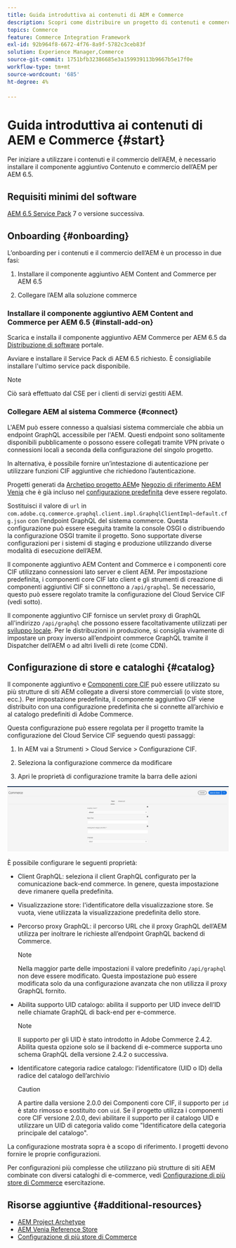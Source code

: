 ```yaml
---
title: Guida introduttiva ai contenuti di AEM e Commerce
description: Scopri come distribuire un progetto di contenuti e commerce AEM.
topics: Commerce
feature: Commerce Integration Framework
exl-id: 92b964f8-6672-4f76-8a9f-5782c3ceb83f
solution: Experience Manager,Commerce
source-git-commit: 1751bfb32386685e3a159939113b9667b5e17f0e
workflow-type: tm+mt
source-wordcount: '685'
ht-degree: 4%

---
```


# Guida introduttiva ai contenuti di AEM e Commerce {#start}

Per iniziare a utilizzare i contenuti e il commercio dell’AEM, è necessario installare il componente aggiuntivo Contenuto e commercio dell’AEM per AEM 6.5.

## Requisiti minimi del software

[AEM 6.5 Service Pack](https://experience.adobe.com/#/downloads/content/software-distribution/it/aem.html) 7 o versione successiva.

## Onboarding {#onboarding}

L’onboarding per i contenuti e il commercio dell’AEM è un processo in due fasi:

1. Installare il componente aggiuntivo AEM Content and Commerce per AEM 6.5

2. Collegare l’AEM alla soluzione commerce

### Installare il componente aggiuntivo AEM Content and Commerce per AEM 6.5 {#install-add-on}

Scarica e installa il componente aggiuntivo AEM Commerce per AEM 6.5 da [Distribuzione di software](https://experience.adobe.com/#/downloads/content/software-distribution/it/aem.html) portale.

Avviare e installare il Service Pack di AEM 6.5 richiesto. È consigliabile installare l&#39;ultimo service pack disponibile.

>[!NOTE]
>
>Ciò sarà effettuato dal CSE per i clienti di servizi gestiti AEM.

### Collegare AEM al sistema Commerce {#connect}

L&#39;AEM può essere connesso a qualsiasi sistema commerciale che abbia un endpoint GraphQL accessibile per l&#39;AEM. Questi endpoint sono solitamente disponibili pubblicamente o possono essere collegati tramite VPN private o connessioni locali a seconda della configurazione del singolo progetto.

In alternativa, è possibile fornire un’intestazione di autenticazione per utilizzare funzioni CIF aggiuntive che richiedono l’autenticazione.

Progetti generati da [Archetipo progetto AEM](https://github.com/adobe/aem-project-archetype)e [Negozio di riferimento AEM Venia](https://github.com/adobe/aem-cif-guides-venia) che è già incluso nel [configurazione predefinita](https://github.com/adobe/aem-cif-guides-venia/blob/main/ui.config/src/main/content/jcr_root/apps/venia/osgiconfig/config/com.adobe.cq.commerce.graphql.client.impl.GraphqlClientImpl~default.cfg.json) deve essere regolato.

Sostituisci il valore di `url` in `com.adobe.cq.commerce.graphql.client.impl.GraphqlClientImpl~default.cfg.json` con l’endpoint GraphQL del sistema commerce. Questa configurazione può essere eseguita tramite la console OSGI o distribuendo la configurazione OSGI tramite il progetto. Sono supportate diverse configurazioni per i sistemi di staging e produzione utilizzando diverse modalità di esecuzione dell’AEM.

Il componente aggiuntivo AEM Content and Commerce e i componenti core CIF utilizzano connessioni lato server e client AEM. Per impostazione predefinita, i componenti core CIF lato client e gli strumenti di creazione di componenti aggiuntivi CIF si connettono a `/api/graphql`. Se necessario, questo può essere regolato tramite la configurazione del Cloud Service CIF (vedi sotto).

Il componente aggiuntivo CIF fornisce un servlet proxy di GraphQL all&#39;indirizzo `/api/graphql` che possono essere facoltativamente utilizzati per [sviluppo locale](develop.md). Per le distribuzioni in produzione, si consiglia vivamente di impostare un proxy inverso all’endpoint commerce GraphQL tramite il Dispatcher dell’AEM o ad altri livelli di rete (come CDN).

## Configurazione di store e cataloghi {#catalog}

Il componente aggiuntivo e [Componenti core CIF](https://github.com/adobe/aem-core-cif-components) può essere utilizzato su più strutture di siti AEM collegate a diversi store commerciali (o viste store, ecc.). Per impostazione predefinita, il componente aggiuntivo CIF viene distribuito con una configurazione predefinita che si connette all’archivio e al catalogo predefiniti di Adobe Commerce.

Questa configurazione può essere regolata per il progetto tramite la configurazione del Cloud Service CIF seguendo questi passaggi:

1. In AEM vai a Strumenti > Cloud Service > Configurazione CIF.

2. Seleziona la configurazione commerce da modificare

3. Apri le proprietà di configurazione tramite la barra delle azioni

![Configurazione Cloud Service CIF](/help/commerce/cif/assets/cif-cloud-service-config.png)

È possibile configurare le seguenti proprietà:

- Client GraphQL: seleziona il client GraphQL configurato per la comunicazione back-end commerce. In genere, questa impostazione deve rimanere quella predefinita.
- Visualizzazione store: l&#39;identificatore della visualizzazione store. Se vuota, viene utilizzata la visualizzazione predefinita dello store.
- Percorso proxy GraphQL: il percorso URL che il proxy GraphQL dell’AEM utilizza per inoltrare le richieste all’endpoint GraphQL backend di Commerce.

  >[!NOTE]
  >
  >Nella maggior parte delle impostazioni il valore predefinito `/api/graphql` non deve essere modificato. Questa impostazione può essere modificata solo da una configurazione avanzata che non utilizza il proxy GraphQL fornito.

- Abilita supporto UID catalogo: abilita il supporto per UID invece dell’ID nelle chiamate GraphQL di back-end per e-commerce.

  >[!NOTE]
  >
  >Il supporto per gli UID è stato introdotto in Adobe Commerce 2.4.2. Abilita questa opzione solo se il backend di e-commerce supporta uno schema GraphQL della versione 2.4.2 o successiva.

- Identificatore categoria radice catalogo: l’identificatore (UID o ID) della radice del catalogo dell’archivio

  >[!CAUTION]
  >
  >A partire dalla versione 2.0.0 dei Componenti core CIF, il supporto per `id` è stato rimosso e sostituito con `uid`. Se il progetto utilizza i componenti core CIF versione 2.0.0, devi abilitare il supporto per il catalogo UID e utilizzare un UID di categoria valido come &quot;Identificatore della categoria principale del catalogo&quot;.

La configurazione mostrata sopra è a scopo di riferimento. I progetti devono fornire le proprie configurazioni.

Per configurazioni più complesse che utilizzano più strutture di siti AEM combinate con diversi cataloghi di e-commerce, vedi [Configurazione di più store di Commerce](configuring/multi-store-setup.md) esercitazione.

## Risorse aggiuntive {#additional-resources}

- [AEM Project Archetype](https://github.com/adobe/aem-project-archetype)
- [AEM Venia Reference Store](https://github.com/adobe/aem-cif-guides-venia)
- [Configurazione di più store di Commerce](configuring/multi-store-setup.md)
